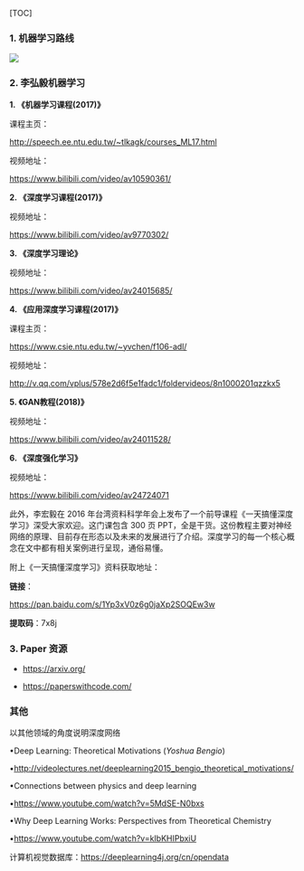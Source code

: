 [TOC]

### 1. 机器学习路线

![](https://ws1.sinaimg.cn/large/acbcfa39gy1g17wmnkng6j20sc0k3gxp.jpg)

### 2. 李弘毅机器学习



**1. 《机器学习课程(2017)》**

课程主页：

http://speech.ee.ntu.edu.tw/~tlkagk/courses_ML17.html

视频地址：

https://www.bilibili.com/video/av10590361/

**2. 《深度学习课程(2017)》**


视频地址：

https://www.bilibili.com/video/av9770302/

**3. 《深度学习理论》**

视频地址：

https://www.bilibili.com/video/av24015685/

**4. 《应用深度学习课程(2017)》**

课程主页：

https://www.csie.ntu.edu.tw/~yvchen/f106-adl/

视频地址：

http://v.qq.com/vplus/578e2d6f5e1fadc1/foldervideos/8n1000201qzzkx5

**5. 《GAN教程(2018)》**

视频地址：

https://www.bilibili.com/video/av24011528/

**6. 《深度强化学习》**

视频地址：

https://www.bilibili.com/video/av24724071

此外，李宏毅在 2016 年台湾资料科学年会上发布了一个前导课程《一天搞懂深度学习》深受大家欢迎。这门课包含 300 页 PPT，全是干货。这份教程主要对神经网络的原理、目前存在形态以及未来的发展进行了介绍。深度学习的每一个核心概念在文中都有相关案例进行呈现，通俗易懂。

附上《一天搞懂深度学习》资料获取地址：

**链接**：

https://pan.baidu.com/s/1Yp3xV0z6g0jaXp2SOQEw3w 

**提取码**：7x8j

### 3. Paper 资源

- https://arxiv.org/ 

- https://paperswithcode.com/

### 其他

以其他领域的角度说明深度网络

•Deep Learning: Theoretical Motivations (*Yoshua Bengio*)

•http://videolectures.net/deeplearning2015_bengio_theoretical_motivations/

•Connections between physics and deep learning

•https://www.youtube.com/watch?v=5MdSE-N0bxs

•Why Deep Learning Works: Perspectives from Theoretical Chemistry

•https://www.youtube.com/watch?v=kIbKHIPbxiU

计算机视觉数据库：https://deeplearning4j.org/cn/opendata